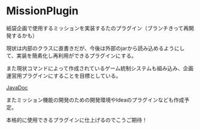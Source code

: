 # MissionPlugin
紙袋企画で使用するミッションを実装するたのプラグイン（ブランチきって再開発するかも）

現状は内部のクラスに直書きだが、今後は外部のjarから読み込めるようにして、実装を簡素化し再利用ができるプラグインにする。

また現状コマンドによって作成されているゲーム統制システムも組み込み、企画運営用プラグインにすることを目標としている。

[JavaDoc](https://mission-docs.shiro8613.dev "ミッションプラグインJavaDoc")

またミッション機能の開発のための開発環境やIdeaのプラグインなども作成予定。

本格的に使用できるプラグインに仕上げるのでこうご期待！
